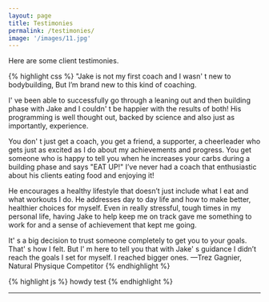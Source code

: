 ```yaml
---
layout: page
title: Testimonies
permalink: /testimonies/
image: '/images/11.jpg'
---
```


Here are some client testimonies.

{% highlight css %}
&quot;Jake is not my first coach and I wasn&apos;	t  new to bodybuilding, But I’m brand new to this kind of coaching. 

I&apos;	ve been able to successfully go through a leaning out and then building phase with Jake and I couldn&apos;	t be happier with the results of both! His programming is well thought out,  backed by science and also just as importantly, experience. 

You don&apos;	t just get a coach, you get a friend, a supporter, a cheerleader who gets just as excited as I do about my achievements and progress. You get someone who is happy to tell you when he increases your carbs during a building phase and says &quot;EAT UP!&quot; I’ve never had a coach that enthusiastic about his clients eating food and enjoying it! 

He encourages a healthy lifestyle that doesn’t just include what I eat and what workouts I do. He addresses day to day life and how to make better, healthier choices for myself. Even in really stressful, tough times in my personal life, having Jake to help keep me on track gave me something to work for and a sense of achievement that kept me going. 

It&apos;	s a big decision to trust someone completely to get you to your goals. That&apos;	s how I felt. But I&apos;	m here to tell you that with Jake&apos;	s guidance I didn’t reach the goals I set for myself. I reached bigger ones. 
—Trez Gagnier, Natural Physique Competitor
{% endhighlight %}

{% highlight js %}
howdy test
{% endhighlight %}

***



